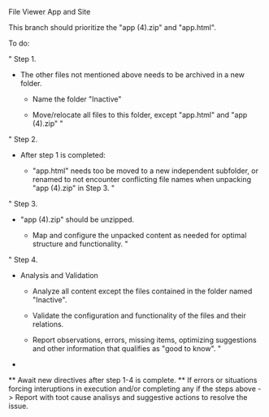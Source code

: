 File Viewer App and Site

This branch should prioritize the "app (4).zip" and "app.html".


To do:

"
Step 1. 
 - The other files not mentioned above needs to be archived in a new folder.

    * Name the folder "Inactive"

    * Move/relocate all files to this folder, except "app.html" and "app (4).zip"
"


"
Step 2. 
 - After step 1 is completed:

   * "app.html" needs too be moved to a new independent subfolder, or renamed to not encounter conflicting file names when unpacking "app (4).zip" in Step 3.
"


"
 Step 3.
 - "app (4).zip" should be unzipped.

   * Map and configure the unpacked content as needed for optimal structure and functionality.
"

"
Step 4.
 - Analysis and Validation

   * Analyze all content except the files contained in the folder named "Inactive".

   * Validate the configuration and functionality of the files and their relations.

   * Report observations, errors, missing items, optimizing suggestions and other information that qualifies as "good to know".
"

-

 ** Await new directives after step 1-4 is complete.
 ** If errors or situations forcing interuptions in execution and/or completing any if the steps above -> Report with toot cause analisys and suggestive actions to resolve the issue.



